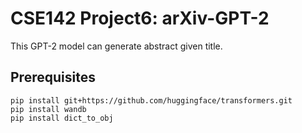 # CSE142 Project6: arXiv-GPT-2

This GPT-2 model can generate abstract given title.

## Prerequisites

```
pip install git+https://github.com/huggingface/transformers.git
pip install wandb
pip install dict_to_obj
```